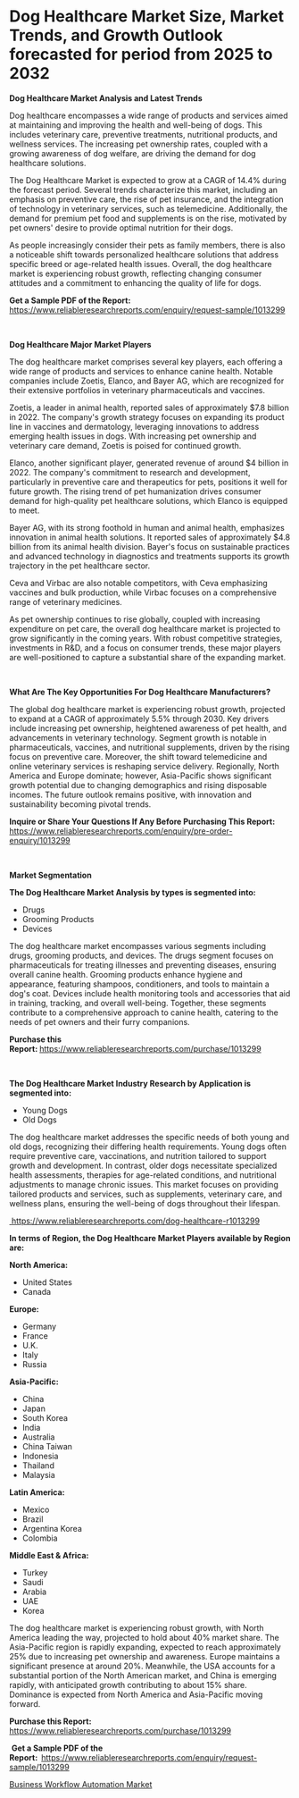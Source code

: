 <p><h1>Dog Healthcare Market Size, Market Trends, and Growth Outlook forecasted for period from 2025 to 2032</h1></p><p><strong>Dog Healthcare Market Analysis and Latest Trends</strong></p>
<p><p>Dog healthcare encompasses a wide range of products and services aimed at maintaining and improving the health and well-being of dogs. This includes veterinary care, preventive treatments, nutritional products, and wellness services. The increasing pet ownership rates, coupled with a growing awareness of dog welfare, are driving the demand for dog healthcare solutions. </p><p>The Dog Healthcare Market is expected to grow at a CAGR of 14.4% during the forecast period. Several trends characterize this market, including an emphasis on preventive care, the rise of pet insurance, and the integration of technology in veterinary services, such as telemedicine. Additionally, the demand for premium pet food and supplements is on the rise, motivated by pet owners' desire to provide optimal nutrition for their dogs. </p><p>As people increasingly consider their pets as family members, there is also a noticeable shift towards personalized healthcare solutions that address specific breed or age-related health issues. Overall, the dog healthcare market is experiencing robust growth, reflecting changing consumer attitudes and a commitment to enhancing the quality of life for dogs.</p></p>
<p><strong>Get a Sample PDF of the Report:&nbsp;</strong> <a href="https://www.reliableresearchreports.com/enquiry/request-sample/1013299?utm_campaign=2477&utm_medium=2&utm_source=Github&utm_content=ia&utm_term=06032025&utm_id=dog-healthcare">https://www.reliableresearchreports.com/enquiry/request-sample/1013299</a></p>
<p>&nbsp;</p>
<p><strong>Dog Healthcare Major Market Players</strong></p>
<p><p>The dog healthcare market comprises several key players, each offering a wide range of products and services to enhance canine health. Notable companies include Zoetis, Elanco, and Bayer AG, which are recognized for their extensive portfolios in veterinary pharmaceuticals and vaccines.</p><p>Zoetis, a leader in animal health, reported sales of approximately $7.8 billion in 2022. The company's growth strategy focuses on expanding its product line in vaccines and dermatology, leveraging innovations to address emerging health issues in dogs. With increasing pet ownership and veterinary care demand, Zoetis is poised for continued growth.</p><p>Elanco, another significant player, generated revenue of around $4 billion in 2022. The company's commitment to research and development, particularly in preventive care and therapeutics for pets, positions it well for future growth. The rising trend of pet humanization drives consumer demand for high-quality pet healthcare solutions, which Elanco is equipped to meet.</p><p>Bayer AG, with its strong foothold in human and animal health, emphasizes innovation in animal health solutions. It reported sales of approximately $4.8 billion from its animal health division. Bayer's focus on sustainable practices and advanced technology in diagnostics and treatments supports its growth trajectory in the pet healthcare sector.</p><p>Ceva and Virbac are also notable competitors, with Ceva emphasizing vaccines and bulk production, while Virbac focuses on a comprehensive range of veterinary medicines.</p><p>As pet ownership continues to rise globally, coupled with increasing expenditure on pet care, the overall dog healthcare market is projected to grow significantly in the coming years. With robust competitive strategies, investments in R&D, and a focus on consumer trends, these major players are well-positioned to capture a substantial share of the expanding market.</p></p>
<p>&nbsp;</p>
<p><strong>What Are The Key Opportunities For Dog Healthcare Manufacturers?</strong></p>
<p><p>The global dog healthcare market is experiencing robust growth, projected to expand at a CAGR of approximately 5.5% through 2030. Key drivers include increasing pet ownership, heightened awareness of pet health, and advancements in veterinary technology. Segment growth is notable in pharmaceuticals, vaccines, and nutritional supplements, driven by the rising focus on preventive care. Moreover, the shift toward telemedicine and online veterinary services is reshaping service delivery. Regionally, North America and Europe dominate; however, Asia-Pacific shows significant growth potential due to changing demographics and rising disposable incomes. The future outlook remains positive, with innovation and sustainability becoming pivotal trends.</p></p>
<p><strong>Inquire or Share Your Questions If Any Before Purchasing This Report:</strong> <a href="https://www.reliableresearchreports.com/enquiry/pre-order-enquiry/1013299?utm_campaign=2477&utm_medium=2&utm_source=Github&utm_content=ia&utm_term=06032025&utm_id=dog-healthcare">https://www.reliableresearchreports.com/enquiry/pre-order-enquiry/1013299</a></p>
<p>&nbsp;</p>
<p><strong>Market Segmentation</strong></p>
<p><strong>The Dog Healthcare Market Analysis by types is segmented into:</strong></p>
<p><ul><li>Drugs</li><li>Grooming Products</li><li>Devices</li></ul></p>
<p><p>The dog healthcare market encompasses various segments including drugs, grooming products, and devices. The drugs segment focuses on pharmaceuticals for treating illnesses and preventing diseases, ensuring overall canine health. Grooming products enhance hygiene and appearance, featuring shampoos, conditioners, and tools to maintain a dog's coat. Devices include health monitoring tools and accessories that aid in training, tracking, and overall well-being. Together, these segments contribute to a comprehensive approach to canine health, catering to the needs of pet owners and their furry companions.</p></p>
<p><strong>Purchase this Report:&nbsp;</strong><a href="https://www.reliableresearchreports.com/purchase/1013299?utm_campaign=2477&utm_medium=2&utm_source=Github&utm_content=ia&utm_term=06032025&utm_id=dog-healthcare">https://www.reliableresearchreports.com/purchase/1013299</a></p>
<p>&nbsp;</p>
<p><strong>The Dog Healthcare Market Industry Research by Application is segmented into:</strong></p>
<p><ul><li>Young Dogs</li><li>Old Dogs</li></ul></p>
<p><p>The dog healthcare market addresses the specific needs of both young and old dogs, recognizing their differing health requirements. Young dogs often require preventive care, vaccinations, and nutrition tailored to support growth and development. In contrast, older dogs necessitate specialized health assessments, therapies for age-related conditions, and nutritional adjustments to manage chronic issues. This market focuses on providing tailored products and services, such as supplements, veterinary care, and wellness plans, ensuring the well-being of dogs throughout their lifespan.</p></p>
<p><a href="https://www.reliableresearchreports.com/dog-healthcare-r1013299?utm_campaign=2477&utm_medium=2&utm_source=Github&utm_content=ia&utm_term=06032025&utm_id=dog-healthcare">&nbsp;https://www.reliableresearchreports.com/dog-healthcare-r1013299</a></p>
<p><strong>In terms of Region, the Dog Healthcare Market Players available by Region are:</strong></p>
<p>
    <p> <strong> North America: </strong>
        <ul>
            <li>United States</li>
            <li>Canada</li>
        </ul>
        </p> 
    <p> <strong> Europe: </strong>
        <ul>
            <li>Germany</li>
            <li>France</li>
            <li>U.K.</li>
            <li>Italy</li>
            <li>Russia</li>
        </ul>
        </p> 
    <p> <strong> Asia-Pacific: </strong>
        <ul>
            <li>China</li>
            <li>Japan</li>
            <li>South Korea</li>
            <li>India</li>
            <li>Australia</li>
            <li>China Taiwan</li>
            <li>Indonesia</li>
            <li>Thailand</li>
            <li>Malaysia</li>
        </ul>
        </p> 
    <p> <strong> Latin America: </strong>
        <ul>
            <li>Mexico</li>
            <li>Brazil</li>
            <li>Argentina Korea</li>
            <li>Colombia</li>
        </ul>
        </p> 
    <p> <strong> Middle East & Africa: </strong>
        <ul>
            <li>Turkey</li>
            <li>Saudi</li>
            <li>Arabia</li>
            <li>UAE</li>
            <li>Korea</li>
        </ul>
    </p>
    </p>
<p><p>The dog healthcare market is experiencing robust growth, with North America leading the way, projected to hold about 40% market share. The Asia-Pacific region is rapidly expanding, expected to reach approximately 25% due to increasing pet ownership and awareness. Europe maintains a significant presence at around 20%. Meanwhile, the USA accounts for a substantial portion of the North American market, and China is emerging rapidly, with anticipated growth contributing to about 15% share. Dominance is expected from North America and Asia-Pacific moving forward.</p></p>
<p><strong>Purchase this Report: </strong><a href="https://www.reliableresearchreports.com/purchase/1013299?utm_campaign=2477&utm_medium=2&utm_source=Github&utm_content=ia&utm_term=06032025&utm_id=dog-healthcare">https://www.reliableresearchreports.com/purchase/1013299</a></p>
<p>&nbsp;<strong>Get a Sample PDF of the Report:&nbsp;&nbsp;</strong><a href="https://www.reliableresearchreports.com/enquiry/request-sample/1013299?utm_campaign=2477&utm_medium=2&utm_source=Github&utm_content=ia&utm_term=06032025&utm_id=dog-healthcare">https://www.reliableresearchreports.com/enquiry/request-sample/1013299</a></p>
<p><strong></strong></p>
<p><p><a href="https://github.com/antonioc6hal/Market-Research-Report-List-1/blob/main/business-workflow-automation-market.md?utm_campaign=2477&utm_medium=2&utm_source=Github&utm_content=ia&utm_term=06032025&utm_id=dog-healthcare">Business Workflow Automation Market</a></p></p>